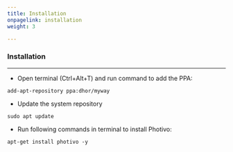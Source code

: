 ```yaml
---
title: Installation
onpagelink: installation
weight: 3

---
```


### **Installation**
------------

- Open terminal (Ctrl+Alt+T) and run command to add the PPA:
 
 ```
add-apt-repository ppa:dhor/myway
```

- Update the system repository
 
 ```
sudo apt update
```

- Run following commands in terminal to install Photivo:
 
 ```
apt-get install photivo -y
```
